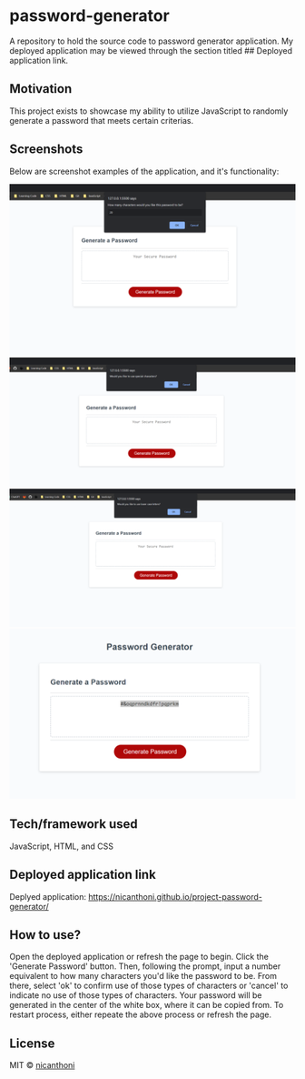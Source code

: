 # password-generator 
A repository to hold the source code to  password generator application. My deployed application may be viewed through the section titled ## Deployed application link. 

## Motivation
This project exists to showcase my ability to utilize JavaScript to randomly generate a password that meets certain criterias.

## Screenshots

Below are screenshot examples of the application, and it's functionality:

![ScreenShot](./assets/images/passwordg-1.png)
![ScreenShot](./assets/images/passwordg-2.png)
![ScreenShot](./assets/images/passwordg-3.png)
![ScreenShot](./assets/images/passwordg-4.png)

## Tech/framework used
JavaScript, HTML, and CSS


## Deployed application link

Deplyed application: https://nicanthoni.github.io/project-password-generator/


## How to use?
Open the deployed application or refresh the page to begin. Click the 'Generate Password' button. Then, following the prompt, input a number equivalent to how many characters you'd like the password to be. From there, select 'ok' to confirm use of those types of characters or 'cancel' to indicate no use of those types of characters. Your password will be generated in the center of the white box, where it can be copied from. To restart process, either repeate the above process or refresh the page. 


## License

MIT © [nicanthoni]()